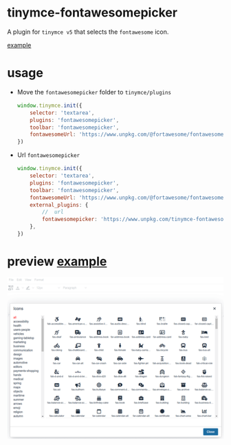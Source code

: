 # tinymce-fontawesomepicker
A plugin for `tinymce v5` that selects the `fontawesome` icon.

[example](http://gitpages.wo2.me/tinymce-fontawesomepicker/)


# usage
- Move the `fontawesomepicker` folder to `tinymce/plugins`
    ```js
    window.tinymce.init({
        selector: 'textarea',
        plugins: 'fontawesomepicker',
        toolbar: 'fontawesomepicker',
        fontawesomeUrl: 'https://www.unpkg.com/@fortawesome/fontawesome-free@5.14.0/css/all.min.css'
    })
    ```

- Url `fontawesomepicker`
    ```js
    window.tinymce.init({
        selector: 'textarea',
        plugins: 'fontawesomepicker',
        toolbar: 'fontawesomepicker',
        fontawesomeUrl: 'https://www.unpkg.com/@fortawesome/fontawesome-free@5.14.0/css/all.min.css',
        external_plugins: {
            //  url
            fontawesomepicker: 'https://www.unpkg.com/tinymce-fontawesomepicker/fontawesomepicker/plugin.min.js'
        },
    })
    ```


# preview [example](http://gitpages.wo2.me/tinymce-fontawesomepicker/)
![icons](icons.png)

